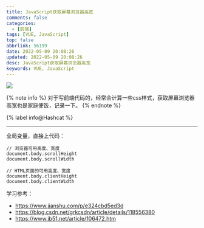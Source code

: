```yaml
---
title: JavaScript获取屏幕浏览器高宽
comments: false
categories:
  - [前端]
tags: [VUE, JavaScript]
top: false
abbrlink: 56199
date: 2022-05-09 20:08:26
updated: 2022-05-09 20:08:26
desc: JavaScript获取屏幕浏览器高宽
keywords: VUE, JavaScript
---
```



![](/images/article_js1.jpg)

{% note info %}
对于写前端代码的，经常会计算一些css样式，获取屏幕浏览器高宽也是家庭便饭，记录一下。
{% endnote %}

{% label info@Hashcat %}

<!--more-->
<hr />

全局变量，直接上代码：
```
// 浏览器可用高度、宽度
document.body.scrollHeight
document.body.scrollWidth

// HTML页面的可用高度、宽度
document.body.clientHeight
document.body.clientWidth
```

学习参考：
- https://www.jianshu.com/p/e324cbd5ed3d
- https://blog.csdn.net/grkcsdn/article/details/118556380
- https://www.jb51.net/article/106472.htm
